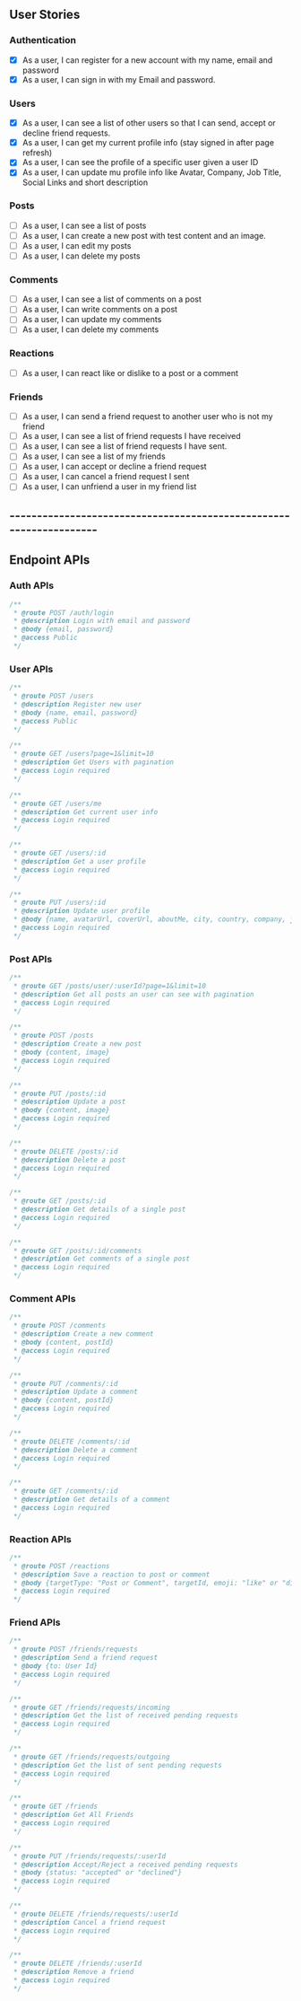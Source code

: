 ## User Stories

### Authentication

- [x] As a user, I can register for a new account with my name, email and password
- [x] As a user, I can sign in with my Email and password.

### Users

- [x] As a user, I can see a list of other users so that I can send, accept or decline friend requests.
- [x] As a user, I can get my current profile info (stay signed in after page refresh)
- [x] As a user, I can see the profile of a specific user given a user ID
- [x] As a user, I can update mu profile info like Avatar, Company, Job Title, Social Links and short description

### Posts

- [ ] As a user, I can see a list of posts
- [ ] As a user, I can create a new post with test content and an image.
- [ ] As a user, I can edit my posts
- [ ] As a user, I can delete my posts

### Comments

- [ ] As a user, I can see a list of comments on a post
- [ ] As a user, I can write comments on a post
- [ ] As a user, I can update my comments
- [ ] As a user, I can delete my comments

### Reactions

- [ ] As a user, I can react like or dislike to a post or a comment

### Friends

- [ ] As a user, I can send a friend request to another user who is not my friend
- [ ] As a user, I can see a list of friend requests I have received
- [ ] As a user, I can see a list of friend requests I have sent.
- [ ] As a user, I can see a list of my friends
- [ ] As a user, I can accept or decline a friend request
- [ ] As a user, I can cancel a friend request I sent
- [ ] As a user, I can unfriend a user in my friend list

## -------------------------------------------------------------------

## Endpoint APIs

### Auth APIs

```javascript
/**
 * @route POST /auth/login
 * @description Login with email and password
 * @body {email, password}
 * @access Public
 */
```

### User APIs

```javascript
/**
 * @route POST /users
 * @description Register new user
 * @body {name, email, password}
 * @access Public
 */
```

```javascript
/**
 * @route GET /users?page=1&limit=10
 * @description Get Users with pagination
 * @access Login required
 */
```

```javascript
/**
 * @route GET /users/me
 * @description Get current user info
 * @access Login required
 */
```

```javascript
/**
 * @route GET /users/:id
 * @description Get a user profile
 * @access Login required
 */
```

```javascript
/**
 * @route PUT /users/:id
 * @description Update user profile
 * @body {name, avatarUrl, coverUrl, aboutMe, city, country, company, jobTitle, facebookLink, instagramLink, linkedinLink, twitterLink}
 * @access Login required
 */
```

### Post APIs

```javascript
/**
 * @route GET /posts/user/:userId?page=1&limit=10
 * @description Get all posts an user can see with pagination
 * @access Login required
 */
```

```javascript
/**
 * @route POST /posts
 * @description Create a new post
 * @body {content, image}
 * @access Login required
 */
```

```javascript
/**
 * @route PUT /posts/:id
 * @description Update a post
 * @body {content, image}
 * @access Login required
 */
```

```javascript
/**
 * @route DELETE /posts/:id
 * @description Delete a post
 * @access Login required
 */
```

```javascript
/**
 * @route GET /posts/:id
 * @description Get details of a single post
 * @access Login required
 */
```

```javascript
/**
 * @route GET /posts/:id/comments
 * @description Get comments of a single post
 * @access Login required
 */
```

### Comment APIs

```javascript
/**
 * @route POST /comments
 * @description Create a new comment
 * @body {content, postId}
 * @access Login required
 */
```

```javascript
/**
 * @route PUT /comments/:id
 * @description Update a comment
 * @body {content, postId}
 * @access Login required
 */
```

```javascript
/**
 * @route DELETE /comments/:id
 * @description Delete a comment
 * @access Login required
 */
```

```javascript
/**
 * @route GET /comments/:id
 * @description Get details of a comment
 * @access Login required
 */
```

### Reaction APIs

```javascript
/**
 * @route POST /reactions
 * @description Save a reaction to post or comment
 * @body {targetType: "Post or Comment", targetId, emoji: "like" or "dislike"}
 * @access Login required
 */
```

### Friend APIs

```javascript
/**
 * @route POST /friends/requests
 * @description Send a friend request
 * @body {to: User Id}
 * @access Login required
 */
```

```javascript
/**
 * @route GET /friends/requests/incoming
 * @description Get the list of received pending requests
 * @access Login required
 */
```

```javascript
/**
 * @route GET /friends/requests/outgoing
 * @description Get the list of sent pending requests
 * @access Login required
 */
```

```javascript
/**
 * @route GET /friends
 * @description Get All Friends
 * @access Login required
 */
```

```javascript
/**
 * @route PUT /friends/requests/:userId
 * @description Accept/Reject a received pending requests
 * @body {status: "accepted" or "declined"}
 * @access Login required
 */
```

```javascript
/**
 * @route DELETE /friends/requests/:userId
 * @description Cancel a friend request
 * @access Login required
 */
```

```javascript
/**
 * @route DELETE /friends/:userId
 * @description Remove a friend
 * @access Login required
 */
```
